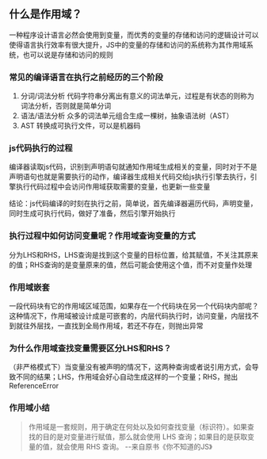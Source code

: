 ## 什么是作用域？

一种程序设计语言必然会使用到变量，而优秀的变量的存储和访问的逻辑设计可以使得语言执行效率有很大提升，JS中的变量的存储和访问的系统称为其作用域系统，也可以说是存储和访问的规则

### 常见的编译语言在执行之前经历的三个阶段
1. 分词/词法分析 代码字符串分离出有意义的词法单元，过程是有状态的则称为词法分析，否则就是简单分词
2. 语法/语法分析 众多的词法单元组合生成一棵树，抽象语法树（AST）
3. AST 转换成可执行文件，可以是机器码

### js代码执行的过程

编译器读取js代码，识别到声明语句就通知作用域生成相关的变量，同时对于不是声明语句也就是需要执行的动作，编译器生成相关代码交给js执行引擎去执行，引擎执行代码过程中会访问作用域获取需要的变量，也更新一些变量

结论：js代码编译的时刻在执行之前，简单说，首先编译器遍历代码，声明变量，同时生成可执行代码，做好了准备，然后引擎开始执行

### 执行过程中如何访问变量呢？作用域查询变量的方式

分为LHS和RHS，LHS查询是找到这个变量的目标位置，给其赋值，不关注其原来的值；RHS查询的是变量原来的值，然后可能会使用这个值，而不对变量作处理

### 作用域嵌套

一段代码块有它的作用域区域范围，如果存在一个代码块在另一个代码块内部呢？这种情况下，作用域被设计成是可嵌套的，内层代码执行时，访问变量，内层找不到就往外层找，一直找到全局作用域，若还不存在，则抛出异常

### 为什么作用域查找变量需要区分LHS和RHS？

（非严格模式下）当变量没有被声明的情况下，这两种查询或者说引用方式，会导致不同的结果；LHS，作用域会好心自动生成这样的一个变量；RHS，抛出ReferenceError

### 作用域小结

> 作用域是一套规则，用于确定在何处以及如何查找变量（标识符）。如果查找的目的是对变量进行赋值，那么就会使用 LHS 查询；如果目的是获取变量的值，就会使用 RHS 查询。  --来自原书《你不知道的JS》


